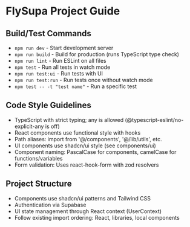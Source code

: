 # FlySupa Project Guide

## Build/Test Commands
- `npm run dev` - Start development server
- `npm run build` - Build for production (runs TypeScript type check)
- `npm run lint` - Run ESLint on all files
- `npm test` - Run all tests in watch mode
- `npm run test:ui` - Run tests with UI
- `npm run test:run` - Run tests once without watch mode
- `npm test -- -t "test name"` - Run a specific test

## Code Style Guidelines
- TypeScript with strict typing; any is allowed (@typescript-eslint/no-explicit-any is off)
- React components use functional style with hooks
- Path aliases: import from '@/components', '@/lib/utils', etc.
- UI components use shadcn/ui style (see components/ui)
- Component naming: PascalCase for components, camelCase for functions/variables
- Form validation: Uses react-hook-form with zod resolvers

## Project Structure
- Components use shadcn/ui patterns and Tailwind CSS
- Authentication via Supabase
- UI state management through React context (UserContext)
- Follow existing import ordering: React, libraries, local components